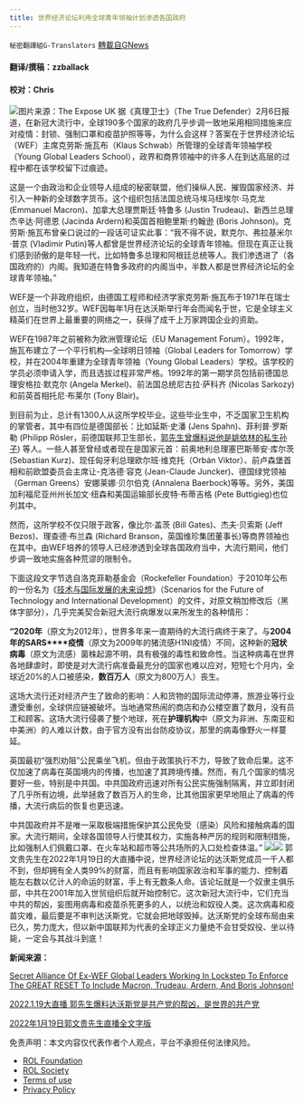 ```yaml
---
title: 世界经济论坛利用全球青年领袖计划渗透各国政府
---
```

`秘密翻譯組G-Translators` [轉載自GNews](https://gnews.org/zh-hans/1969628/)

#### 翻译/撰稿：zzballack

#### 校对：Chris
![](https://assets.gnews.org/wp-content/uploads/2022/02/图片1-22.png)图片来源：The Expose UK
据《真理卫士》（The True Defender）2月6日报道，在新冠大流行中，全球190多个国家的政府几乎步调一致地采用相同措施来应对疫情：封锁、强制口罩和疫苗护照等等，为什么会这样？答案在于世界经济论坛（WEF）主席克劳斯·施瓦布（Klaus Schwab）所管理的全球青年领袖学校（Young Global Leaders School），政界和商界领袖中的许多人在到达高层的过程中都在该学校留下过痕迹。

这是一个由政治和企业领导人组成的秘密联盟，他们操纵人民、摧毁国家经济、并引入一种新的全球数字货币。这个组织包括法国总统马埃马纽埃尔·马克龙(Emmanuel Macron)、加拿大总理贾斯廷·特鲁多 (Justin Trudeau)、新西兰总理杰辛达·阿德恩 (Jacinda Ardern)和英国首相鲍里斯·约翰逊 (Boris Johnson)。克劳斯·施瓦布曾亲口说过的一段话可证实此事：“我不得不说，默克尔、弗拉基米尔·普京 (Vladimir Putin)等人都曾是世界经济论坛的全球青年领袖。但现在真正让我们感到骄傲的是年轻一代，比如特鲁多总理和阿根廷总统等人。我们渗透进了（各国政府的）内阁。我知道在特鲁多政府的内阁当中，半数人都是世界经济论坛的全球青年领袖。”

WEF是一个非政府组织，由德国工程师和经济学家克劳斯·施瓦布于1971年在瑞士创立，当时他32岁。WEF因每年1月在达沃斯举行年会而闻名于世，它是全球主义精英们在世界上最重要的网络之一，获得了成千上万家跨国企业的资助。

WEF在1987年之前被称为欧洲管理论坛（EU Management Forum）。1992年，施瓦布建立了一个平行机构—全球明日领袖（Global Leaders for Tomorrow）学校，并在2004年重建为全球青年领袖（Young Global Leaders）学校。该学校的学员必须申请入学，而且选拔过程非常严格。1992年的第一期学员包括前德国总理安格拉·默克尔 (Angela Merkel)、前法国总统尼古拉·萨科齐 (Nicolas Sarkozy)和前英首相托尼·布莱尔 (Tony Blair)。

到目前为止，总计有1300人从这所学校毕业。这些毕业生中，不乏国家卫生机构的掌管者，其中有四位是德国部长：比如延斯·史潘 (Jens Spahn)、菲利普·罗斯勒 (Philipp Rösler，前德国联邦卫生部长，[郭先生曾爆料说他是姚依林的私生孙子](https://gnews.org/zh-hans/1345351/)) 等人。一些人甚至曾经或者现在是国家元首：前奥地利总理塞巴斯蒂安·库尔茨 (Sebastian Kurz)、现任匈牙利总理欧尔班·维克托（Orbán Viktor）、前卢森堡首相和前欧盟委员会主席让-克洛德·容克 (Jean-Claude Juncker)、德国绿党领袖（German Greens）安娜莱娜·贝尔伯克 (Annalena Baerbock)等等。另外，美国加利福尼亚州州长加文·纽森和美国运输部长皮特·布蒂吉格 (Pete Buttigieg)也位列其中。

然而，这所学校不仅只限于政客，像比尔·盖茨 (Bill Gates)、杰夫·贝索斯 (Jeff Bezos)、理查德·布兰森 (Richard Branson，英国维珍集团董事长)等商界领袖也在其中。由WEF培养的领导人已经渗透到全球各国政府当中，大流行期间，他们步调一致地实施各种荒谬的限制令。

下面这段文字节选自洛克菲勒基金会（Rockefeller Foundation）于2010年公布的一份名为《[技术与国际发展的未来设想](https://www.nommeraadio.ee/meedia/pdf/RRS/Rockefeller%20Foundation.pdf)》（Scenarios for the Future of Technology and International Development）的文件，对原文稍加修改后（黑体字部分），几乎完美契合新冠大流行病爆发以来所发生的各种情形：

**“****2020****年**（原文为2012年），世界多年来一直期待的大流行病终于来了。与**2004****年的****SARS****疫情**（原文为2009年的猪流感H1NI疫情）不同，这种新的**冠状病毒**（原文为流感）菌株起源不明，具有极强的毒性和致命性。当这种病毒在世界各地肆虐时，即使是对大流行病准备最充分的国家也难以应对，短短七个月内，全球近20%的人口被感染，**数百万人**（原文为800万人）丧生。

这场大流行还对经济产生了致命的影响：人和货物的国际流动停滞，旅游业等行业遭受重创，全球供应链被破坏。当地通常热闹的商店和办公楼空置了数月，没有员工和顾客。这场大流行侵袭了整个地球，死在**护理机构**中（原文为非洲、东南亚和中美洲）的人难以计数，由于官方没有出台防疫协议，那里的病毒像野火一样蔓延。

英国最初“强烈劝阻”公民乘坐飞机，但由于政策执行不力，导致了致命后果。这不仅加速了病毒在英国境内的传播，也加速了其跨境传播。然而，有几个国家的情况要好一些，特别是中共国。中共国政府迅速对所有公民实施强制隔离，并立即封闭了几乎所有边境，此举拯救了数百万人的生命，比其他国家更早地阻止了病毒的传播，大流行病后的恢复也更迅速。

中共国政府并不是唯一采取极端措施保护其公民免受（感染）风险和接触病毒的国家。大流行期间，全球各国领导人行使其权力，实施各种严厉的规则和限制措施，比如强制人们佩戴口罩、在火车站和超市等公共场所的入口处检查体温。”
![](https://assets.gnews.org/wp-content/uploads/2022/02/图片2-2.png)![](https://assets.gnews.org/wp-content/uploads/2022/02/图片3-1.png)
郭文贵先生在2022年1月19日的大直播中说，世界经济论坛的达沃斯党成员一千人都不到，但却拥有全人类99%的财富，而且有影响国家政治和军事的能力、控制着能左右数以亿计人的命运的财富，手上有无数条人命。该论坛就是一个奴隶主俱乐部，中共在2001年加入世贸组织后就开始控制它。这次新冠大流行中，它们充当中共的帮凶，妄图用病毒和疫苗杀死更多的人，以统治和奴役人类。这次病毒和疫苗灾难，最后要是不审判达沃斯党，它就会把地球毁掉。达沃斯党的全球布局由来已久，势力庞大，但以新中国联邦为代表的全球正义力量绝不会甘受奴役、坐以待毙，一定会与其战斗到底！

**新闻来源：**

[Secret Alliance Of Ex-WEF Global Leaders Working In Lockstep To Enforce The GREAT RESET To Include Macron, Trudeau, Ardern, And Boris Johnson!](https://thetruedefender.com/secret-alliance-of-ex-wef-global-leaders-working-in-lockstep-to-enforce-the-great-reset-to-include-macron-trudeau-ardern-and-boris-johnson/)

[2022.1.19大直播 郭先生爆料达沃斯党是共产党的帮凶，是世界的共产党](https://gnews.org/zh-hans/1880783/)

[2022年1月19日郭文贵先生直播全文字版](https://gnews.org/zh-hans/1885617/)

 

免责声明：本文内容仅代表作者个人观点，平台不承担任何法律风险。

- [ROL Foundation](https://rolfoundation.org/)
- [ROL Society](https://rolsociety.org/)
- [Terms of use](https://gnews.org/terms-of-use-3/)
- [Privacy Policy](https://gnews.org/privacy-policy/)
